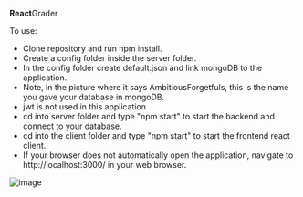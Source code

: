 <b>React</b>Grader

To use: 
<ul>
  <li>Clone repository and run npm install.</li>
  <li>Create a config folder inside the server folder.</li>
  <li>In the config folder create default.json and link mongoDB to the application.</li>
  <li>Note, in the picture where it says AmbitiousForgetfuls, this is the name you gave your database in mongoDB.</li>
  <li>jwt is not used in this application</li>
  <li>cd into server folder and type "npm start" to start the backend and connect to your database.</li>
  <li>cd into the client folder and type "npm start" to start the frontend react client.</li>
  <li>If your browser does not automatically open the application, navigate to http://localhost:3000/ in your web browser.</li>
</ul>

![image](https://user-images.githubusercontent.com/88867180/148765354-9ec509f2-a2ec-4375-acbb-fc424a032c0f.png)
